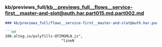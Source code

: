 ### kb/previews_full/kb__previews_full__flows__service-first__master-and-slot@auth.har.part015.md.part002.md

```md
### kb/previews_full/flows__service-first__master-and-slot@auth.har.part015.md (part 002)

```md
200.alteg.io/polyfills-QTIMGMLN.js",
                          "lineN
```

```

```
